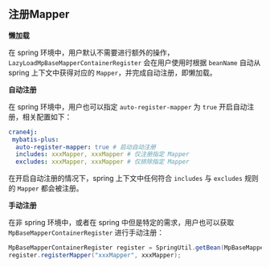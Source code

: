 ## 注册Mapper

**懒加载**

在 spring 环境中，用户默认不需要进行额外的操作，`LazyLoadMpBaseMapperContainerRegister` 会在用户使用时根据 `beanName` 自动从 spring 上下文中获得对应的 `Mapper`，并完成自动注册，即懒加载。

**自动注册**

在 spring 环境中，用户也可以指定 `auto-register-mapper` 为 `true` 开启自动注册，相关配置如下：

~~~yml
crane4j:
 mybatis-plus:
  auto-register-mapper: true # 启动自动注册
  includes: xxxMapper, xxxMapper # 仅注册指定 Mapper
  excludes: xxxMapper, xxxMapper # 仅排除指定 Mapper
~~~

在开启自动注册的情况下，spring 上下文中任何符合 `includes` 与 `excludes` 规则的 `Mapper` 都会被注册。

**手动注册**

在非 spring 环境中，或者在 spring 中但是特定的需求，用户也可以获取 `MpBaseMapperContainerRegister` 进行手动注册：

~~~java
MpBaseMapperContainerRegister register = SpringUtil.getBean(MpBaseMapperContainerRegister.class);
register.registerMapper("xxxMapper", xxxMapper);
~~~